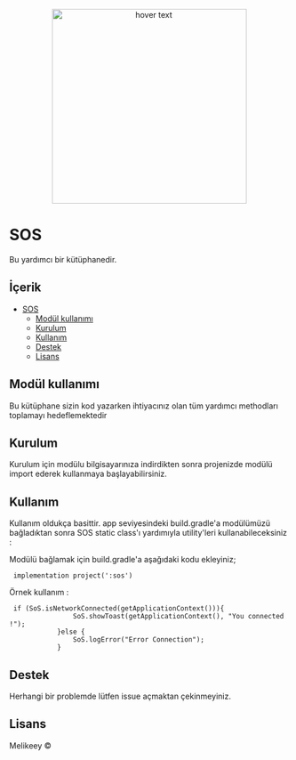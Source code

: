 

<p align="center">
  <img src="https://glob.zoznam.sk/wp-content/uploads/2019/03/drive-44378_1280-1170x780.jpg" width="350" title="hover text" gravity = "center">
</p>


# SOS
Bu yardımcı bir kütüphanedir.

## İçerik
- [SOS](#sos)
  * [Modül kullanımı](#sdk-kullan-m-)
  * [Kurulum](#kurulum)
  * [Kullanım](#kullan-m)
  * [Destek](#destek)
  * [Lisans](#lisans)

## Modül kullanımı 

Bu kütüphane sizin kod yazarken ihtiyacınız olan tüm yardımcı methodları toplamayı hedeflemektedir

## Kurulum

Kurulum için modülu bilgisayarınıza indirdikten sonra projenizde modülü import ederek kullanmaya başlayabilirsiniz.

## Kullanım 

Kullanım oldukça basittir. app seviyesindeki build.gradle'a modülümüzü bağladıktan sonra SOS static class'ı yardımıyla 
utility'leri kullanabileceksiniz : 

Modülü bağlamak için build.gradle'a aşağıdaki kodu ekleyiniz; 
     
     implementation project(':sos')


Örnek kullanım : 

     if (SoS.isNetworkConnected(getApplicationContext())){
                    SoS.showToast(getApplicationContext(), "You connected !");
                }else {
                    SoS.logError("Error Connection");
                }



## Destek

Herhangi bir problemde lütfen issue açmaktan çekinmeyiniz. 

## Lisans

Melikeey ©




